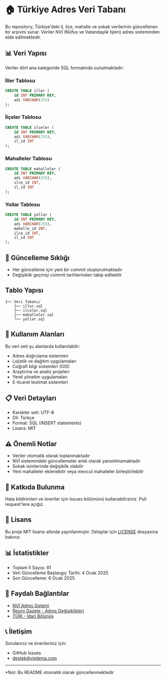 # 🏠 Türkiye Adres Veri Tabanı

Bu repository, Türkiye'deki il, ilçe, mahalle ve sokak verilerinin güncellenen bir arşivini sunar. Veriler NVİ (Nüfus ve Vatandaşlık İşleri) adres sisteminden elde edilmektedir.

## 📊 Veri Yapısı

Veriler dört ana kategoride SQL formatında sunulmaktadır:

### İller Tablosu
```sql
CREATE TABLE iller (
    id INT PRIMARY KEY,
    adi VARCHAR(255)
);
```

### İlçeler Tablosu
```sql
CREATE TABLE ilceler (
    id INT PRIMARY KEY,
    adi VARCHAR(255),
    il_id INT
);
```

### Mahalleler Tablosu
```sql
CREATE TABLE mahalleler (
    id INT PRIMARY KEY,
    adi VARCHAR(255),
    ilce_id INT,
    il_id INT
);
```

### Yollar Tablosu
```sql
CREATE TABLE yollar (
    id INT PRIMARY KEY,
    adi VARCHAR(255),
    mahalle_id INT,
    ilce_id INT,
    il_id INT
);
```

## 📅 Güncelleme Sıklığı

- Her güncelleme için yeni bir commit oluşturulmaktadır
- Değişiklik geçmişi commit tarihlerinden takip edilebilir

## Tablo Yapısı

```
├── Veri Tabanı/
    ├── iller.sql
    ├── ilceler.sql
    ├── mahalleler.sql
    └── yollar.sql
```

## 🎯 Kullanım Alanları

Bu veri seti şu alanlarda kullanılabilir:

- Adres doğrulama sistemleri
- Lojistik ve dağıtım uygulamaları
- Coğrafi bilgi sistemleri (GIS)
- Araştırma ve analiz projeleri
- Yerel yönetim uygulamaları
- E-ticaret teslimat sistemleri

## 📋 Veri Detayları

- Karakter seti: UTF-8
- Dil: Türkçe
- Format: SQL (INSERT statements)
- Lisans: MIT

## ⚠️ Önemli Notlar

- Veriler otomatik olarak toplanmaktadır
- NVİ sistemindeki güncellemeler anlık olarak yansıtılmamaktadır
- Sokak isimlerinde değişiklik olabilir
- Yeni mahalleler eklenebilir veya mevcut mahalleler birleştirilebilir

## 🤝 Katkıda Bulunma

Hata bildirimleri ve öneriler için Issues bölümünü kullanabilirsiniz. Pull request'lere açığız.

## 📜 Lisans

Bu proje MIT lisansı altında yayınlanmıştır. Detaylar için [LICENSE](LICENSE) dosyasına bakınız.

## 📊 İstatistikler

- Toplam İl Sayısı: 81
- Veri Güncelleme Başlangıç Tarihi: 4 Ocak 2025
- Son Güncelleme: 6 Ocak 2025

## 🔗 Faydalı Bağlantılar

- [NVİ Adres Sistemi](https://adres.nvi.gov.tr)
- [Resmi Gazete - Adres Değişiklikleri](https://www.resmigazete.gov.tr)
- [TÜİK - İdari Bölünüş](https://www.tuik.gov.tr)

## 📞 İletişim

Sorularınız ve önerileriniz için:
- GitHub Issues
- destek@viptema.com

---
*Not: Bu README otomatik olarak güncellenmektedir
